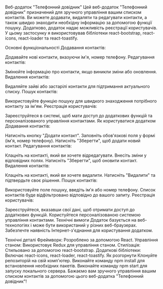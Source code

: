 

Веб-додаток "Телефонний довідник"
Цей веб-додаток "Телефонний довідник" призначений для зручного управління вашим списком контактів. Ви можете додавати, видаляти та редагувати контакти, а також швидко знаходити необхідну інформацію за допомогою функції пошуку. Додатково, додаток надає можливість реєстрації користувачів. У цьому застосунку я використовував бібліотеки react-bootstrap, react-icons, react-loader та react-toastify.

Основні функціональності
Додавання контактів:

Додавайте нові контакти, вказуючи ім'я, номер телефону.
Редагування контактів:

Змінюйте інформацію про контакти, якщо виникли зміни або оновлення.
Видалення контактів:

Видаляйте зайві або застарілі контакти для підтримання актуального списку.
Пошук контактів:

Використовуйте функцію пошуку для швидкого знаходження потрібного контакту за ім'ям.
Реєстрація користувачів:

Зареєструйтеся в системі, щоб мати доступ до додаткових функцій та персоналізованого управління контактами.
Як користуватися додатком
Додавання контактів:

Натисніть кнопку "Додати контакт".
Заповніть обов'язкові поля у формі (ім'я, номер телефону).
Натисніть "Зберегти", щоб додати новий контакт.
Редагування контактів:

Клацніть на контакті, який ви хочете відредагувати.
Внесіть зміни у відповідних полях.
Натисніть "Зберегти", щоб оновити контакт.
Видалення контактів:

Клацніть на контакті, який ви хочете видалити.
Натисніть "Видалити" та підтвердьте своє рішення.
Пошук контактів:

Використовуйте поле пошуку, введіть ім'я або номер телефону.
Список контактів буде відфільтровано відповідно до вашого запиту.
Реєстрація користувачів:

Зареєструйтеся, вказавши свої дані, щоб отримати доступ до додаткових функцій.
Користуйтеся персоналізованою системою управління контактами.
Технічні вимоги
Додаток базується на веб-технологіях і може бути використаний у різних веб-браузерах. Забезпечте наявність Інтернет-з'єднання для користування додатком.

Технічні деталі
Фреймворк: Розроблено за допомогою React.
Управління станом: Використовує Redux для управління станом.
Стилізація: Стильовано за допомогою react-bootstrap.
Додаткові бібліотеки: Включає react-icons, react-loader, react-toastify.
Як розгорнути
Клонуйте репозиторій на свій комп'ютер.
Виконайте команду npm install для встановлення необхідних пакетів.
Виконайте команду npm start для запуску локального сервера.
Бажаємо вам зручного управління вашим списком контактів за допомогою цього веб-додатка "Телефонний довідник"!